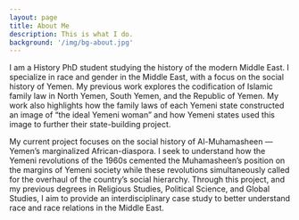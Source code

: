 ```yaml
---
layout: page
title: About Me
description: This is what I do.
background: '/img/bg-about.jpg'
---
```


I am a History PhD student studying the history of the modern Middle East. I specialize in race and gender in the Middle East, with a focus on the social history of Yemen. My previous work explores the codification of Islamic family law in North Yemen, South Yemen, and the Republic of Yemen. My work also highlights how the family laws of each Yemeni state constructed an image of “the ideal Yemeni woman” and how Yemeni states used this image to further their state-building project.

My current project focuses on the social history of Al-Muhamasheen —Yemen’s marginalized African-diaspora. I seek to understand how the Yemeni revolutions of the 1960s cemented the Muhamasheen’s position on the margins of Yemeni society while these revolutions simultaneously called for the overhaul of the country’s social hierarchy. Through this project, and my previous degrees in Religious Studies, Political Science, and Global Studies, I aim to provide an interdisciplinary case study to better understand race and race relations in the Middle East.
